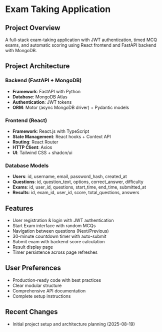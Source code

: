 # Exam Taking Application

## Project Overview
A full-stack exam-taking application with JWT authentication, timed MCQ exams, and automatic scoring using React frontend and FastAPI backend with MongoDB.

## Project Architecture
### Backend (FastAPI + MongoDB)
- **Framework**: FastAPI with Python
- **Database**: MongoDB Atlas
- **Authentication**: JWT tokens
- **ORM**: Motor (async MongoDB driver) + Pydantic models

### Frontend (React)
- **Framework**: React.js with TypeScript
- **State Management**: React hooks + Context API
- **Routing**: React Router
- **HTTP Client**: Axios
- **UI**: Tailwind CSS + shadcn/ui

### Database Models
- **Users**: id, username, email, password_hash, created_at
- **Questions**: id, question_text, options, correct_answer, difficulty
- **Exams**: id, user_id, questions, start_time, end_time, submitted_at
- **Results**: id, exam_id, user_id, score, total_questions, answers

## Features
- User registration & login with JWT authentication
- Start Exam interface with random MCQs
- Navigation between questions (Next/Previous)
- 30-minute countdown timer with auto-submit
- Submit exam with backend score calculation
- Result display page
- Timer persistence across page refreshes

## User Preferences
- Production-ready code with best practices
- Clear modular structure
- Comprehensive API documentation
- Complete setup instructions

## Recent Changes
- Initial project setup and architecture planning (2025-08-19)